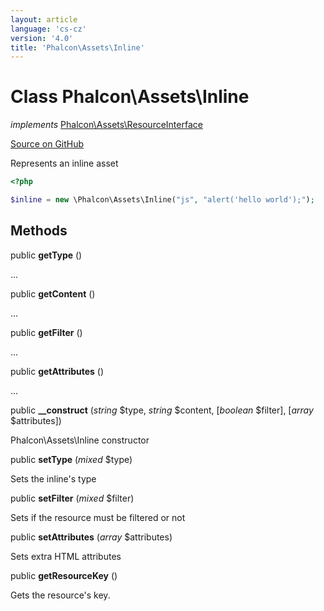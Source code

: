 ```yaml
---
layout: article
language: 'cs-cz'
version: '4.0'
title: 'Phalcon\Assets\Inline'
---
```


# Class **Phalcon\Assets\Inline**

*implements* [Phalcon\Assets\ResourceInterface](api/Phalcon_Assets_ResourceInterface)

<a href="https://github.com/phalcon/cphalcon/tree/v4.0.0/phalcon/assets/inline.zep" class="btn btn-default btn-sm">Source on GitHub</a>

Represents an inline asset

```php
<?php

$inline = new \Phalcon\Assets\Inline("js", "alert('hello world');");

```

## Methods

public **getType** ()

...

public **getContent** ()

...

public **getFilter** ()

...

public **getAttributes** ()

...

public **__construct** (*string* $type, *string* $content, [*boolean* $filter], [*array* $attributes])

Phalcon\Assets\Inline constructor

public **setType** (*mixed* $type)

Sets the inline's type

public **setFilter** (*mixed* $filter)

Sets if the resource must be filtered or not

public **setAttributes** (*array* $attributes)

Sets extra HTML attributes

public **getResourceKey** ()

Gets the resource's key.